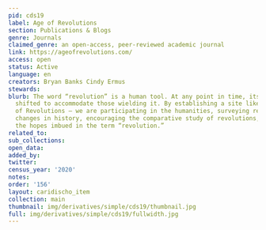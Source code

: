 ```yaml
---
pid: cds19
label: Age of Revolutions
section: Publications & Blogs
genre: Journals
claimed_genre: an open-access, peer-reviewed academic journal
link: https://ageofrevolutions.com/
access: open
status: Active
language: en
creators: Bryan Banks Cindy Ermus
stewards:
blurb: The word “revolution” is a human tool. At any point in time, its meaning has
  shifted to accommodate those wielding it. By establishing a site like this — Age
  of Revolutions — we are participating in the humanities, surveying revolutionary
  changes in history, encouraging the comparative study of revolutions, and exploring
  the hopes imbued in the term “revolution.”
related_to:
sub_collections:
open_data:
added_by:
twitter:
census_year: '2020'
notes:
order: '156'
layout: caridischo_item
collection: main
thumbnail: img/derivatives/simple/cds19/thumbnail.jpg
full: img/derivatives/simple/cds19/fullwidth.jpg
---
```

